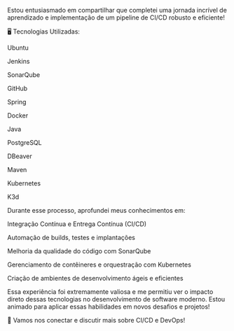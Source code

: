 Estou entusiasmado em compartilhar que completei uma jornada incrível de aprendizado e implementação de um pipeline de CI/CD robusto e eficiente!

🖥️ Tecnologias Utilizadas:

Ubuntu

Jenkins

SonarQube

GitHub

Spring

Docker

Java

PostgreSQL

DBeaver

Maven

Kubernetes

K3d

Durante esse processo, aprofundei meus conhecimentos em:

Integração Contínua e Entrega Contínua (CI/CD)

Automação de builds, testes e implantações

Melhoria da qualidade do código com SonarQube

Gerenciamento de contêineres e orquestração com Kubernetes

Criação de ambientes de desenvolvimento ágeis e eficientes

Essa experiência foi extremamente valiosa e me permitiu ver o impacto direto dessas tecnologias no desenvolvimento de software moderno. Estou animado para aplicar essas habilidades em novos desafios e projetos!

🔗 Vamos nos conectar e discutir mais sobre CI/CD e DevOps!
